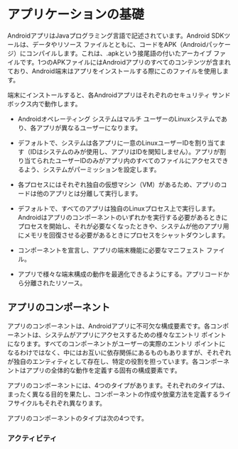 # アプリケーションの基礎

AndroidアプリはJavaプログラミング言語で記述されています。Android SDKツールは、データやリソース ファイルとともに、コードをAPK（Androidパッケージ）にコンパイルします。これは、.apkという接尾語の付いたアーカイブ ファイルです。1つのAPKファイルにはAndroidアプリのすべてのコンテンツが含まれており、Android端末はアプリをインストールする際にこのファイルを使用します。

端末にインストールすると、各Androidアプリはそれぞれのセキュリティ サンドボックス内で動作します。

* Androidオペレーティング システムはマルチ ユーザーのLinuxシステムであり、各アプリが異なるユーザーになります。
* デフォルトで、システムは各アプリに一意のLinuxユーザーIDを割り当てます（IDはシステムのみが使用し、アプリはIDを関知しません）。アプリが割り当てられたユーザーIDのみがアプリ内のすべてのファイルにアクセスできるよう、システムがパーミッションを設定します。
* 各プロセスにはそれぞれ独自の仮想マシン（VM）があるため、アプリのコードは他のアプリとは分離して実行します。
* デフォルトで、すべてのアプリは独自のLinuxプロセス上で実行します。Androidはアプリのコンポーネントのいずれかを実行する必要があるときにプロセスを開始し、それが必要なくなったときや、システムが他のアプリ用にメモリを回復させる必要があるときにプロセスをシャットダウンします。

* コンポーネントを宣言し、アプリの端末機能に必要なマニフェスト ファイル。

* アプリで様々な端末構成の動作を最適化できるようにする。アプリコードから分離されたリソース。

## アプリのコンポーネント

アプリのコンポーネントは、Androidアプリに不可欠な構成要素です。各コンポーネントは、システムがアプリにアクセスするための様々なエントリ ポイントになります。すべてのコンポーネントがユーザーの実際のエントリ ポイントになるわけではなく、中にはお互いに依存関係にあるものもありますが、それぞれが独自のエンティティとして存在し、特定の役割を担っています。各コンポーネントはアプリの全体的な動作を定義する固有の構成要素です。

アプリのコンポーネントには、4つのタイプがあります。それぞれのタイプは、まったく異なる目的を果たし、コンポーネントの作成や放棄方法を定義するライフサイクルもそれぞれ異なります。

アプリのコンポーネントのタイプは次の4つです。

### アクティビティ
